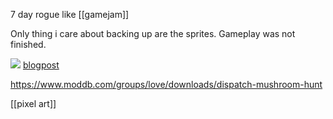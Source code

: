 7 day rogue like [[gamejam]]

Only thing i care about backing up are the sprites.
Gameplay was not finished.

![](https://blogger.googleusercontent.com/img/b/R29vZ2xl/AVvXsEjrnXBfQD055OTYAb8bqg_fKNFriJmtxbiWbm1Z8sBMrAOqa8d952nxHuK3RvpQRxxmw1xD0WQ-y0PSDe2piJDqu892nFrPEOZBm8NrwrAIEwbHpUjf-Fx6gVJGAS3B1gfa_8-A4MQoFWNg/s28/char.gif) [blogpost](http://hannesdelbeke.blogspot.fr/2013/03/roguelike.html) 

https://www.moddb.com/groups/love/downloads/dispatch-mushroom-hunt

[[pixel art]]